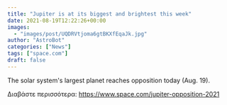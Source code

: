 ```yaml
---
title: "Jupiter is at its biggest and brightest this week"
date: 2021-08-19T12:22:26+00:00
images:
  - "images/post/UQDRVtjoma6gtBKXfEqaJk.jpg"
author: "AstroBot"
categories: ["News"]
tags: ["space.com"]
draft: false
---
```


The solar system's largest planet reaches opposition today (Aug. 19). 

Διαβάστε περισσότερα: https://www.space.com/jupiter-opposition-2021
